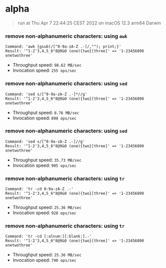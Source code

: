 # alpha
 
> run at Thu Apr  7 22:44:25 CEST 2022 on macOS 12.3 arm64 Darwin
 
### remove non-alphanumeric characters: using `awk`
```
Command: 'awk {gsub(/[^0-9a-zA-Z .-]/,""); print;}'
Result: '^1-2'3,4,5_6°8@9&0 (one){two}[three]' => '1-23456890 onetwothree'
```
* Throughput speed: `98.62 MB/sec`
* Invocation speed: `255 ops/sec`

### remove non-alphanumeric characters: using `sed`
```
Command: 'sed s/[^0-9a-zA-Z .-]*//g'
Result: '^1-2'3,4,5_6°8@9&0 (one){two}[three]' => '1-23456890 onetwothree'
```
* Throughput speed: `8.76 MB/sec`
* Invocation speed: `898 ops/sec`

### remove non-alphanumeric characters: using `sed`
```
Command: 'sed s/[^0-9a-zA-Z .-]//g'
Result: '^1-2'3,4,5_6°8@9&0 (one){two}[three]' => '1-23456890 onetwothree'
```
* Throughput speed: `35.73 MB/sec`
* Invocation speed: `905 ops/sec`

### remove non-alphanumeric characters: using `tr`
```
Command: 'tr -cd 0-9a-zA-Z .-'
Result: '^1-2'3,4,5_6°8@9&0 (one){two}[three]' => '1-23456890 onetwothree'
```
* Throughput speed: `25.36 MB/sec`
* Invocation speed: `928 ops/sec`

### remove non-alphanumeric characters: using `tr`
```
Command: 'tr -cd [:alnum:][:blank:].-'
Result: '^1-2'3,4,5_6°8@9&0 (one){two}[three]' => '1-23456890 onetwothree'
```
* Throughput speed: `25.36 MB/sec`
* Invocation speed: `790 ops/sec`

